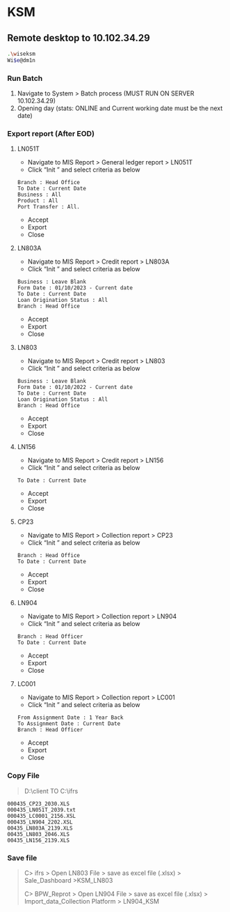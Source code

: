# KSM

## Remote desktop to 10.102.34.29
```bash
.\wiseksm
Wi$e@dm1n
```
### Run Batch
   1.  Navigate to System > Batch process (MUST RUN ON SERVER 10.102.34.29)
   2.  Opening day (stats: ONLINE and Current working date must be the next date)

### Export report (After EOD)

1. LN051T
   - Navigate to MIS Report > General ledger report > LN051T
   - Click “Init ” and select criteria as below
   ```
   Branch : Head Office
   To Date : Current Date 
   Business : All
   Product : All
   Port Transfer : All.
   ```
   - Accept
   - Export
   - Close

2. LN803A
   - Navigate to MIS Report > Credit report > LN803A
   - Click “Init ” and select criteria as below
   ```
   Business : Leave Blank
   Form Date : 01/10/2023 - Current date
   To Date : Current Date 
   Loan Origination Status : All
   Branch : Head Office
   ```
   - Accept
   - Export
   - Close

 3. LN803
    - Navigate to MIS Report > Credit report > LN803
    - Click “Init ” and select criteria as below
    ```
    Business : Leave Blank
    Form Date : 01/10/2022 - Current date
    To Date : Current Date 
    Loan Origination Status : All
    Branch : Head Office
    ```
    - Accept
    - Export
    - Close

4. LN156
   - Navigate to MIS Report > Credit report > LN156
   - Click “Init ” and select criteria as below
   ```
   To Date : Current Date 
   ```
   - Accept
   - Export
   - Close
     
5. CP23
   - Navigate to MIS Report > Collection report > CP23
   - Click “Init ” and select criteria as below
   ```
   Branch : Head Office 
   To Date : Current Date
   ```
   - Accept
   - Export
   - Close
     
6. LN904
   - Navigate to MIS Report > Collection report > LN904
   - Click “Init ” and select criteria as below
   ```
   Branch : Head Officer
   To Date : Current Date
   ```
   - Accept
   - Export
   - Close

7. LC001
   - Navigate to MIS Report > Collection report > LC001
   - Click “Init ” and select criteria as below
   ```
   From Assignment Date : 1 Year Back
   To Assignment Date : Current Date 
   Branch : Head Officer
   ```
   - Accept
   - Export
   - Close

### Copy File

>D:\client TO C:\ifrs
   ```
   000435_CP23_2030.XLS
   000435_LN051T_2039.txt
   000435_LC0001_2156.XSL
   000435_LN904_2202.XSL
   00435_LN803A_2139.XLS
   00435_LN803_2046.XLS
   00435_LN156_2139.XLS
   ```
### Save file 
>C> ifrs > Open LN803 File > save as excel file (.xlsx) > Sale_Dashboard >KSM_LN803
>
>C> BPW_Reprot > Open LN904 File > save as excel file (.xlsx) > Import_data_Collection Platform > LN904_KSM

